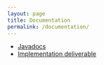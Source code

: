 ```yaml
---
layout: page
title: Documentation
permalink: /documentation/
---
```


+ [Javadocs](../javadoc/)
+ [Implementation deliverable](../assets/implementation_deliverable.pdf)